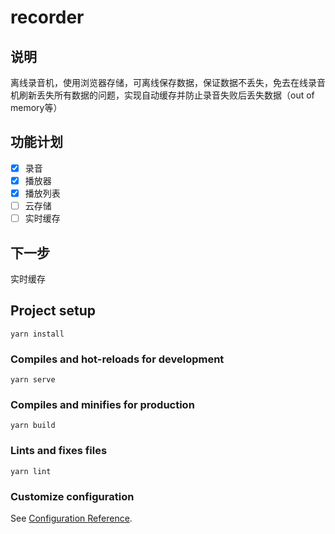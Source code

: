 # recorder
## 说明
离线录音机，使用浏览器存储，可离线保存数据，保证数据不丢失，免去在线录音机刷新丢失所有数据的问题，实现自动缓存并防止录音失败后丢失数据（out of memory等）
## 功能计划
- [x] 录音
- [x] 播放器
- [x] 播放列表
- [ ] 云存储
- [ ] 实时缓存
## 下一步 
实时缓存
## Project setup
```
yarn install
```

### Compiles and hot-reloads for development

```
yarn serve
```

### Compiles and minifies for production
```
yarn build
```

### Lints and fixes files
```
yarn lint
```

### Customize configuration
See [Configuration Reference](https://cli.vuejs.org/config/).
